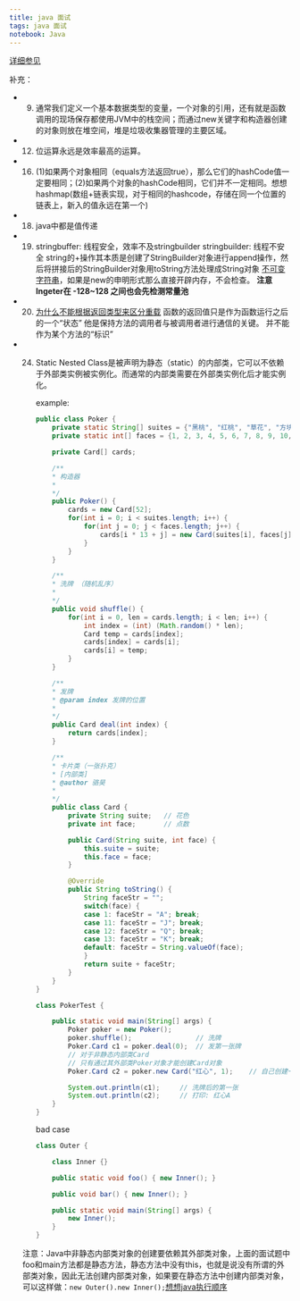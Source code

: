 ```yaml
---
title: java 面试
tags: java 面试
notebook: Java
---
```


[详细参见](http://blog.csdn.net/jackfrued/article/details/44921941)

补充：

- 9. 通常我们定义一个基本数据类型的变量，一个对象的引用，还有就是函数调用的现场保存都使用JVM中的栈空间；而通过new关键字和构造器创建的对象则放在堆空间，堆是垃圾收集器管理的主要区域。

- 12. 位运算永远是效率最高的运算。

- 16. (1)如果两个对象相同（equals方法返回true），那么它们的hashCode值一定要相同；(2)如果两个对象的hashCode相同，它们并不一定相同。想想hashmap(数组+链表实现，对于相同的hashcode，存储在同一个位置的链表上，新入的值永远在第一个)

- 18. java中都是值传递

- 19. stringbuffer: 线程安全，效率不及stringbuilder
      stringbuilder: 线程不安全
      string的+操作其本质是创建了StringBuilder对象进行append操作，然后将拼接后的StringBuilder对象用toString方法处理成String对象
      [不可变字符串](http://www.shouce.ren/api/java/biji/#)，如果是new的申明形式那么直接开辟内存，不会检查。
      **注意Ingeter在 -128~128 之间也会先检测常量池**

- 20. [为什么不能根据返回类型来区分重载](https://www.zhihu.com/question/21455159)
函数的返回值只是作为函数运行之后的一个“状态”
他是保持方法的调用者与被调用者进行通信的关键。
并不能作为某个方法的“标识”

- 24. Static Nested Class是被声明为静态（static）的内部类，它可以不依赖于外部类实例被实例化。而通常的内部类需要在外部类实例化后才能实例化。

        example:
        ``` java
        public class Poker {
            private static String[] suites = {"黑桃", "红桃", "草花", "方块"};
            private static int[] faces = {1, 2, 3, 4, 5, 6, 7, 8, 9, 10, 11, 12, 13};

            private Card[] cards;

            /**
            * 构造器
            * 
            */
            public Poker() {
                cards = new Card[52];
                for(int i = 0; i < suites.length; i++) {
                    for(int j = 0; j < faces.length; j++) {
                        cards[i * 13 + j] = new Card(suites[i], faces[j]);
                    }
                }
            }

            /**
            * 洗牌 （随机乱序）
            * 
            */
            public void shuffle() {
                for(int i = 0, len = cards.length; i < len; i++) {
                    int index = (int) (Math.random() * len);
                    Card temp = cards[index];
                    cards[index] = cards[i];
                    cards[i] = temp;
                }
            }

            /**
            * 发牌
            * @param index 发牌的位置
            * 
            */
            public Card deal(int index) {
                return cards[index];
            }

            /**
            * 卡片类（一张扑克）
            * [内部类]
            * @author 骆昊
            *
            */
            public class Card {
                private String suite;   // 花色
                private int face;       // 点数

                public Card(String suite, int face) {
                    this.suite = suite;
                    this.face = face;
                }

                @Override
                public String toString() {
                    String faceStr = "";
                    switch(face) {
                    case 1: faceStr = "A"; break;
                    case 11: faceStr = "J"; break;
                    case 12: faceStr = "Q"; break;
                    case 13: faceStr = "K"; break;
                    default: faceStr = String.valueOf(face);
                    }
                    return suite + faceStr;
                }
            }
        }
        ```
        ```java
        class PokerTest {

            public static void main(String[] args) {
                Poker poker = new Poker();
                poker.shuffle();                // 洗牌
                Poker.Card c1 = poker.deal(0);  // 发第一张牌
                // 对于非静态内部类Card
                // 只有通过其外部类Poker对象才能创建Card对象
                Poker.Card c2 = poker.new Card("红心", 1);    // 自己创建一张牌

                System.out.println(c1);     // 洗牌后的第一张
                System.out.println(c2);     // 打印: 红心A
            }
        }
        ```
        bad case
        ```java
        class Outer {

            class Inner {}

            public static void foo() { new Inner(); }

            public void bar() { new Inner(); }

            public static void main(String[] args) {
                new Inner();
            }
        }
        ```
    注意：Java中非静态内部类对象的创建要依赖其外部类对象，上面的面试题中foo和main方法都是静态方法，静态方法中没有this，也就是说没有所谓的外部类对象，因此无法创建内部类对象，如果要在静态方法中创建内部类对象，可以这样做：`new Outer().new Inner();`[想想java执行顺序](https://github.com/JWWplus/study_notes/blob/master/java/java%E6%89%A7%E8%A1%8C%E9%A1%BA%E5%BA%8F.md)